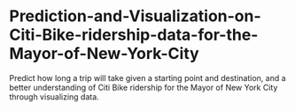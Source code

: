 # Prediction-and-Visualization-on-Citi-Bike-ridership-data-for-the-Mayor-of-New-York-City
Predict how long a trip will take given a starting point and destination, and a better understanding of Citi Bike ridership for the Mayor of New York City through visualizing data.

